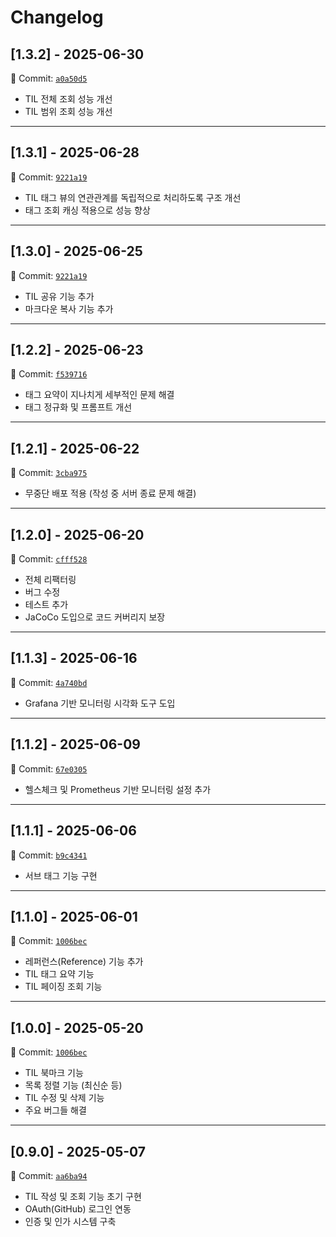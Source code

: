 # Changelog

## [1.3.2] - 2025-06-30

🔖 Commit: [`a0a50d5`](https://github.com/TilGuy/BE_TilGuy/commit/a0a50d590b0a39c6d329426062322b62824cfbfc)

- TIL 전체 조회 성능 개선
- TIL 범위 조회 성능 개선

---

## [1.3.1] - 2025-06-28

🔖 Commit: [`9221a19`](https://github.com/TilGuy/BE_TilGuy/commit/9221a19b97d64c27ec767bc579d4234c99401ada)

- TIL 태그 뷰의 연관관계를 독립적으로 처리하도록 구조 개선
- 태그 조회 캐싱 적용으로 성능 향상

---

## [1.3.0] - 2025-06-25

🔖 Commit: [`9221a19`](https://github.com/TilGuy/BE_TilGuy/commit/9221a19b97d64c27ec767bc579d4234c99401ada)

- TIL 공유 기능 추가
- 마크다운 복사 기능 추가

---

## [1.2.2] - 2025-06-23

🔖 Commit: [`f539716`](https://github.com/TilGuy/BE_TilGuy/commit/f53971664e2f874b045b82b19f3799aac707b526)

- 태그 요약이 지나치게 세부적인 문제 해결
- 태그 정규화 및 프롬프트 개선

---

## [1.2.1] - 2025-06-22

🔖 Commit: [`3cba975`](https://github.com/TilGuy/BE_TilGuy/commit/3cba975d42bbeacb1989e42b4f64c74e6d3e454f)

- 무중단 배포 적용 (작성 중 서버 종료 문제 해결)

---

## [1.2.0] - 2025-06-20

🔖 Commit: [`cfff528`](https://github.com/TilGuy/BE_TilGuy/commit/cfff52851de796737507c02e6e2d96f0b6e34556)

- 전체 리팩터링
- 버그 수정
- 테스트 추가
- JaCoCo 도입으로 코드 커버리지 보장

---

## [1.1.3] - 2025-06-16

🔖 Commit: [`4a740bd`](https://github.com/TilGuy/BE_TilGuy/commit/4a740bd4b95f1b5531911ffcfb0eb98a33f8f007)

- Grafana 기반 모니터링 시각화 도구 도입

---

## [1.1.2] - 2025-06-09

🔖 Commit: [`67e0305`](https://github.com/TilGuy/BE_TilGuy/commit/67e03057198d1eac73441f8d0bb68833d7828fb9)

- 헬스체크 및 Prometheus 기반 모니터링 설정 추가

---

## [1.1.1] - 2025-06-06

🔖 Commit: [`b9c4341`](https://github.com/TilGuy/BE_TilGuy/commit/b9c434121c7d7a7c8e6ee512924d72e5c0ec6809)

- 서브 태그 기능 구현

---

## [1.1.0] - 2025-06-01

🔖 Commit: [`1006bec`](https://github.com/TilGuy/BE_TilGuy/commit/1006bec3aacb63a045af0b5c88a8bdec3d39afd8)

- 레퍼런스(Reference) 기능 추가
- TIL 태그 요약 기능
- TIL 페이징 조회 기능

---

## [1.0.0] - 2025-05-20

🔖 Commit: [`1006bec`](https://github.com/TilGuy/BE_TilGuy/commit/1006bec3aacb63a045af0b5c88a8bdec3d39afd8)

- TIL 북마크 기능
- 목록 정렬 기능 (최신순 등)
- TIL 수정 및 삭제 기능
- 주요 버그들 해결

---

## [0.9.0] - 2025-05-07

🔖 Commit: [`aa6ba94`](https://github.com/TilGuy/BE_TilGuy/commit/aa6ba94040ded819da46ee0965fe35504fd49356)

- TIL 작성 및 조회 기능 초기 구현
- OAuth(GitHub) 로그인 연동
- 인증 및 인가 시스템 구축
